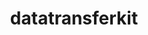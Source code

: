 ---
title: "datatransferkit"
layout: cache
categories: [package, v0.18.0]
meta: {"versions": ["3.1-rc3"], "compilers": ["gcc@=7.5.0"], "oss": ["ubuntu18.04"], "platforms": ["linux"], "targets": ["x86_64"], "stacks": ["e4s", "root"], "num_specs": 1, "num_specs_by_stack": {"root": 1, "e4s": 1}}
spec_details: [{"hash": "ggalmdnktfgkzznrfv7lh75en5avvomw", "compiler": "gcc@=7.5.0", "versions": ["3.1-rc3"], "os": "ubuntu18.04", "platform": "linux", "target": "x86_64", "variants": ["build_type=RelWithDebInfo", "~external-arborx", "~ipo", "~openmp", "+serial", "+shared"], "stacks": ["root", "e4s"], "size": "-", "tarball": "https://binaries.spack.io/releases/v0.18.0/build_cache/linux-ubuntu18.04-x86_64/gcc-7.5.0/datatransferkit-3.1-rc3/linux-ubuntu18.04-x86_64-gcc-7.5.0-datatransferkit-3.1-rc3-ggalmdnktfgkzznrfv7lh75en5avvomw.spack"}]
---